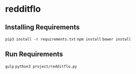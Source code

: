 # redditflo

## Installing Requirements
`pip3 install -r requirements.txt`
`npm install`
`bower install`

## Run Requirements
 `gulp`
 `python3 project/redditflo.py`